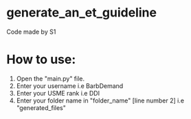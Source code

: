 # generate_an_et_guideline

Code made by S1 

# How to use:
1. Open the "main.py" file.
2. Enter your username i.e BarbDemand
3. Enter your USME rank i.e DDI
4. Enter your folder name in "folder_name" [line number 2] i.e "generated_files"
